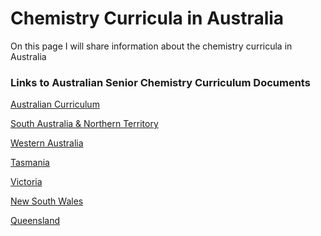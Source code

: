 <h1>Chemistry Curricula in Australia</h1>
<body>
<p>On this page I will share information about the chemistry curricula in Australia</p>



<h3>Links to Australian Senior Chemistry Curriculum Documents</h3>

<p><a href="https://www.australiancurriculum.edu.au/senior-secondary-curriculum/science/chemistry/">Australian Curriculum</a></p>

<p><a href="https://www.sace.sa.edu.au/web/chemistry">South Australia & Northern Territory</a></p>

<p><a href="https://senior-secondary.scsa.wa.edu.au/syllabus-and-support-materials/science/chemistry">Western Australia</a></p>

<p><a href="https://www.tasc.tas.gov.au/students/courses/science/chm415115-4/">Tasmania</a></p>

<p><a href="https://www.vcaa.vic.edu.au/curriculum/vce/vce-study-designs/chemistry/Pages/index.aspx">Victoria</a></p>

<p><a href="https://educationstandards.nsw.edu.au/wps/portal/nesa/11-12/stage-6-learning-areas/stage-6-science/chemistry-2017">New South Wales</a></p>

<p><a href="https://www.qcaa.qld.edu.au/senior/senior-subjects/sciences/chemistry/syllabus">Queensland</a></p>

</body>
